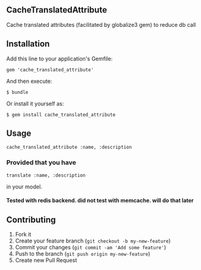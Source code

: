 ## CacheTranslatedAttribute

Cache translated attributes (facilitated by globalize3 gem) to reduce db call

## Installation

Add this line to your application's Gemfile:

    gem 'cache_translated_attribute'

And then execute:

    $ bundle

Or install it yourself as:

    $ gem install cache_translated_attribute

## Usage

    cache_translated_attribute :name, :description

### Provided that  you have

    translate :name, :description

in your model.

#### Tested with redis backend. did not test with memcache. will do that later

## Contributing

1. Fork it
2. Create your feature branch (`git checkout -b my-new-feature`)
3. Commit your changes (`git commit -am 'Add some feature'`)
4. Push to the branch (`git push origin my-new-feature`)
5. Create new Pull Request
